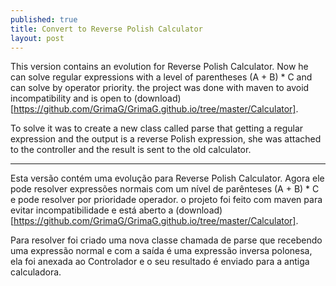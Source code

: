 ```yaml
---
published: true
title: Convert to Reverse Polish Calculator
layout: post
---
```

This version contains an evolution for Reverse Polish Calculator. Now he can solve regular expressions with a level of parentheses (A + B) * C and can solve by operator priority. the project was done with maven to avoid incompatibility and is open to (download) [https://github.com/GrimaG/GrimaG.github.io/tree/master/Calculator].

To solve it was to create a new class called parse that getting a regular expression and the output is a reverse Polish expression, she was attached to the controller and the result is sent to the old calculator.
____________________________________________________________________________
Esta versão contém uma evolução para Reverse Polish Calculator. Agora ele pode resolver expressões normais com um nível de parênteses (A + B) * C e pode resolver por prioridade operador. o projeto foi feito com maven para evitar incompatibilidade e está aberto a (download) [https://github.com/GrimaG/GrimaG.github.io/tree/master/Calculator].

Para resolver foi criado uma nova classe chamada de parse que recebendo uma expressão normal e com a saída é uma expressão inversa polonesa, ela foi anexada ao Controlador e o seu resultado é enviado para a antiga calculadora.